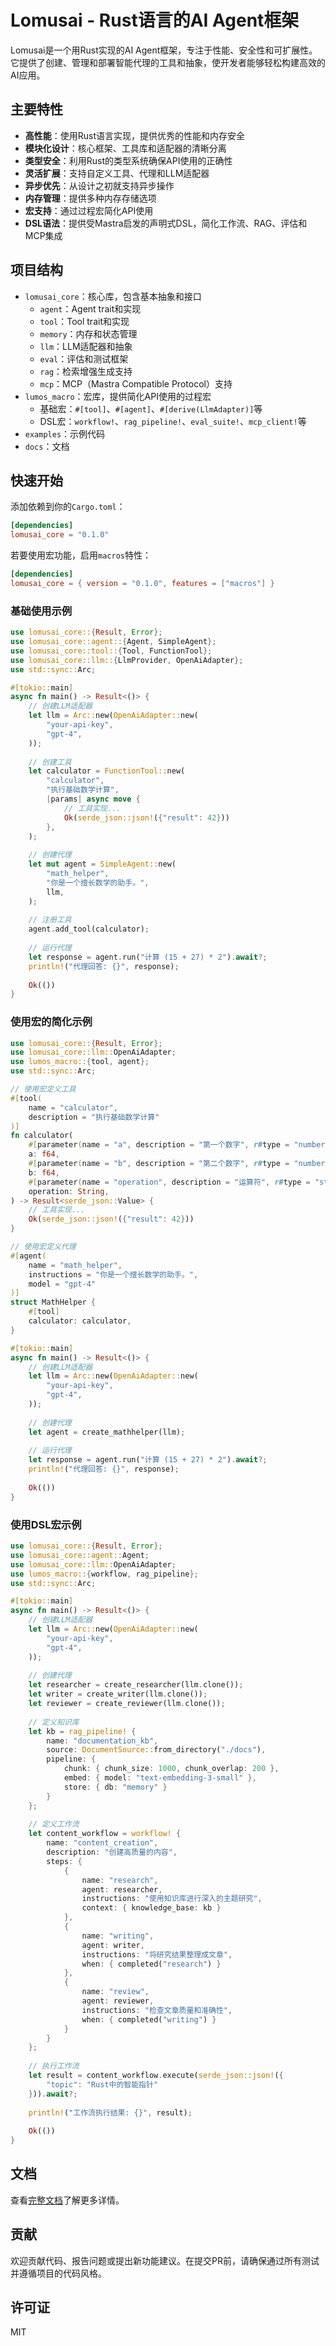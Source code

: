 # Lomusai - Rust语言的AI Agent框架

Lomusai是一个用Rust实现的AI Agent框架，专注于性能、安全性和可扩展性。它提供了创建、管理和部署智能代理的工具和抽象，使开发者能够轻松构建高效的AI应用。

## 主要特性

- **高性能**：使用Rust语言实现，提供优秀的性能和内存安全
- **模块化设计**：核心框架、工具库和适配器的清晰分离
- **类型安全**：利用Rust的类型系统确保API使用的正确性
- **灵活扩展**：支持自定义工具、代理和LLM适配器
- **异步优先**：从设计之初就支持异步操作
- **内存管理**：提供多种内存存储选项
- **宏支持**：通过过程宏简化API使用
- **DSL语法**：提供受Mastra启发的声明式DSL，简化工作流、RAG、评估和MCP集成

## 项目结构

- `lomusai_core`：核心库，包含基本抽象和接口
  - `agent`：Agent trait和实现
  - `tool`：Tool trait和实现
  - `memory`：内存和状态管理
  - `llm`：LLM适配器和抽象
  - `eval`：评估和测试框架
  - `rag`：检索增强生成支持
  - `mcp`：MCP（Mastra Compatible Protocol）支持
- `lumos_macro`：宏库，提供简化API使用的过程宏
  - 基础宏：`#[tool]`、`#[agent]`、`#[derive(LlmAdapter)]`等
  - DSL宏：`workflow!`、`rag_pipeline!`、`eval_suite!`、`mcp_client!`等
- `examples`：示例代码
- `docs`：文档

## 快速开始

添加依赖到你的`Cargo.toml`：

```toml
[dependencies]
lomusai_core = "0.1.0"
```

若要使用宏功能，启用`macros`特性：

```toml
[dependencies]
lomusai_core = { version = "0.1.0", features = ["macros"] }
```

### 基础使用示例

```rust
use lomusai_core::{Result, Error};
use lomusai_core::agent::{Agent, SimpleAgent};
use lomusai_core::tool::{Tool, FunctionTool};
use lomusai_core::llm::{LlmProvider, OpenAiAdapter};
use std::sync::Arc;

#[tokio::main]
async fn main() -> Result<()> {
    // 创建LLM适配器
    let llm = Arc::new(OpenAiAdapter::new(
        "your-api-key",
        "gpt-4",
    ));
    
    // 创建工具
    let calculator = FunctionTool::new(
        "calculator",
        "执行基础数学计算",
        |params| async move {
            // 工具实现...
            Ok(serde_json::json!({"result": 42}))
        },
    );
    
    // 创建代理
    let mut agent = SimpleAgent::new(
        "math_helper",
        "你是一个擅长数学的助手。",
        llm,
    );
    
    // 注册工具
    agent.add_tool(calculator);
    
    // 运行代理
    let response = agent.run("计算 (15 + 27) * 2").await?;
    println!("代理回答: {}", response);
    
    Ok(())
}
```

### 使用宏的简化示例

```rust
use lomusai_core::{Result, Error};
use lomusai_core::llm::OpenAiAdapter;
use lumos_macro::{tool, agent};
use std::sync::Arc;

// 使用宏定义工具
#[tool(
    name = "calculator",
    description = "执行基础数学计算"
)]
fn calculator(
    #[parameter(name = "a", description = "第一个数字", r#type = "number")]
    a: f64,
    #[parameter(name = "b", description = "第二个数字", r#type = "number")]
    b: f64,
    #[parameter(name = "operation", description = "运算符", r#type = "string")]
    operation: String,
) -> Result<serde_json::Value> {
    // 工具实现...
    Ok(serde_json::json!({"result": 42}))
}

// 使用宏定义代理
#[agent(
    name = "math_helper",
    instructions = "你是一个擅长数学的助手。",
    model = "gpt-4"
)]
struct MathHelper {
    #[tool]
    calculator: calculator,
}

#[tokio::main]
async fn main() -> Result<()> {
    // 创建LLM适配器
    let llm = Arc::new(OpenAiAdapter::new(
        "your-api-key",
        "gpt-4",
    ));
    
    // 创建代理
    let agent = create_mathhelper(llm);
    
    // 运行代理
    let response = agent.run("计算 (15 + 27) * 2").await?;
    println!("代理回答: {}", response);
    
    Ok(())
}
```

### 使用DSL宏示例

```rust
use lomusai_core::{Result, Error};
use lomusai_core::agent::Agent;
use lomusai_core::llm::OpenAiAdapter;
use lumos_macro::{workflow, rag_pipeline};
use std::sync::Arc;

#[tokio::main]
async fn main() -> Result<()> {
    // 创建LLM适配器
    let llm = Arc::new(OpenAiAdapter::new(
        "your-api-key",
        "gpt-4",
    ));
    
    // 创建代理
    let researcher = create_researcher(llm.clone());
    let writer = create_writer(llm.clone());
    let reviewer = create_reviewer(llm.clone());
    
    // 定义知识库
    let kb = rag_pipeline! {
        name: "documentation_kb",
        source: DocumentSource::from_directory("./docs"),
        pipeline: {
            chunk: { chunk_size: 1000, chunk_overlap: 200 },
            embed: { model: "text-embedding-3-small" },
            store: { db: "memory" }
        }
    };
    
    // 定义工作流
    let content_workflow = workflow! {
        name: "content_creation",
        description: "创建高质量的内容",
        steps: {
            {
                name: "research",
                agent: researcher,
                instructions: "使用知识库进行深入的主题研究",
                context: { knowledge_base: kb }
            },
            {
                name: "writing",
                agent: writer,
                instructions: "将研究结果整理成文章",
                when: { completed("research") }
            },
            {
                name: "review",
                agent: reviewer,
                instructions: "检查文章质量和准确性",
                when: { completed("writing") }
            }
        }
    };
    
    // 执行工作流
    let result = content_workflow.execute(serde_json::json!({
        "topic": "Rust中的智能指针"
    })).await?;
    
    println!("工作流执行结果: {}", result);
    
    Ok(())
}
```

## 文档

查看[完整文档](docs/index.md)了解更多详情。

## 贡献

欢迎贡献代码、报告问题或提出新功能建议。在提交PR前，请确保通过所有测试并遵循项目的代码风格。

## 许可证

MIT 